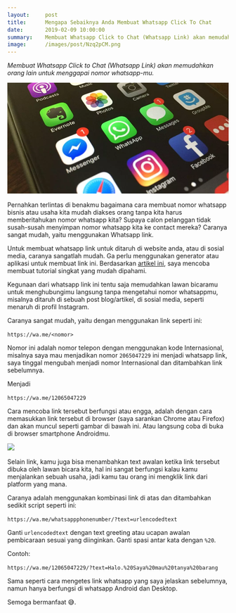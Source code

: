 ```yaml
---
layout:     post
title:      Mengapa Sebaiknya Anda Membuat Whatsapp Click To Chat
date:       2019-02-09 10:00:00
summary:    Membuat Whatsapp Click to Chat (Whatsapp Link) akan memudahkan orang lain untuk menggapai nomor whatsapp-mu.
image:      /images/post/Nzq2pCM.png
---
```


*Membuat Whatsapp Click to Chat (Whatsapp Link) akan memudahkan orang lain untuk menggapai nomor whatsapp-mu.*

![](/images/post/3D1zZRI.png)

Pernahkan terlintas di benakmu bagaimana cara membuat nomor whatsapp bisnis atau usaha kita mudah diakses orang tanpa kita harus memberitahukan nomor whatsapp kita? Supaya calon pelanggan tidak susah-susah menyimpan nomor whatsapp kita ke contact mereka? Caranya sangat mudah, yaitu menggunakan Whatsapp link.

Untuk membuat whatsapp link untuk ditaruh di website anda, atau di sosial media, caranya sangatlah mudah. Ga perlu menggunakan generator atau aplikasi untuk membuat link ini. Berdasarkan [artikel ini](https://faq.whatsapp.com/en/android/26000030/), saya mencoba membuat tutorial singkat yang mudah dipahami.

Kegunaan dari whatsapp link ini tentu saja memudahkan lawan bicaramu untuk menghubungimu langsung tanpa mengetahui nomor whatsappmu, misalnya ditaruh di sebuah post blog/artikel, di sosial media, seperti menaruh di profil Instagram.

Caranya sangat mudah, yaitu dengan menggunakan link seperti ini:

`https://wa.me/<nomor>`

Nomor ini adalah nomor telepon dengan menggunakan kode Internasional, misalnya saya mau menjadikan nomor `2065047229` ini menjadi whatsapp link, saya tinggal mengubah menjadi nomor Internasional dan ditambahkan link sebelumnya.

Menjadi  

`https://wa.me/12065047229`

Cara mencoba link tersebut berfungsi atau engga, adalah dengan cara memasukkan link tersebut di browser (saya sarankan Chrome atau Firefox) dan akan muncul seperti gambar di bawah ini. Atau langsung coba di buka di browser smartphone Androidmu.

![](https://lh3.googleusercontent.com/gYqMZYD_WTx3SOC7soBO7N_eN6B0wiA1_i7LWlM2tnb8cr5c2pTVvTokIaLGwn6LJOBNkFmZIOWm0YttvckhuG8_uhIIV-7_prJ0oMTSsULvaBDPWSAUf8kMkESDZHsBMobLe-uSisY=w1111-h564-no)

Selain link, kamu juga bisa menambahkan text awalan ketika link tersebut dibuka oleh lawan bicara kita, hal ini sangat berfungsi kalau kamu menjalankan sebuah usaha, jadi kamu tau orang ini mengklik link dari platform yang mana.

Caranya adalah menggunakan kombinasi link di atas dan ditambahkan sedikit script seperti ini:

`https://wa.me/whatsappphonenumber/?text=urlencodedtext `

Ganti `urlencodedtext` dengan text greeting atau ucapan awalan pembicaraan sesuai yang diinginkan. Ganti spasi antar kata dengan `%20`.

Contoh:

`https://wa.me/12065047229/?text=Halo.%20Saya%20mau%20tanya%20barang`

Sama seperti cara mengetes link whatsapp yang saya jelaskan sebelumnya, namun hanya berfungsi di whatsapp Android dan Desktop.

Semoga bermanfaat 😅.
